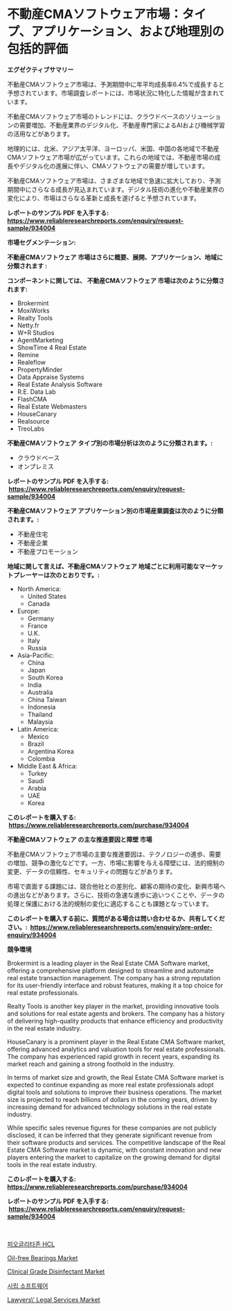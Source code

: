 <p><h1>不動産CMAソフトウェア市場：タイプ、アプリケーション、および地理別の包括的評価</h1></p><p><strong>エグゼクティブサマリー</strong></p>
<p><p>不動産CMAソフトウェア市場は、予測期間中に年平均成長率6.4%で成長すると予想されています。市場調査レポートには、市場状況に特化した情報が含まれています。</p><p>不動産CMAソフトウェア市場のトレンドには、クラウドベースのソリューションの需要増加、不動産業界のデジタル化、不動産専門家によるAIおよび機械学習の活用などがあります。</p><p>地理的には、北米、アジア太平洋、ヨーロッパ、米国、中国の各地域で不動産CMAソフトウェア市場が広がっています。これらの地域では、不動産市場の成長やデジタル化の進展に伴い、CMAソフトウェアの需要が増しています。</p><p>不動産CMAソフトウェア市場は、さまざまな地域で急速に拡大しており、予測期間中にさらなる成長が見込まれています。デジタル技術の進化や不動産業界の変化により、市場はさらなる革新と成長を遂げると予想されています。</p></p>
<p><strong>レポートのサンプル PDF を入手する: <a href="https://www.reliableresearchreports.com/enquiry/request-sample/934004">https://www.reliableresearchreports.com/enquiry/request-sample/934004</a></strong></p>
<p><strong>市場セグメンテーション:</strong></p>
<p><strong> 不動産CMAソフトウェア 市場はさらに概要、展開、アプリケーション、地域に分類されます :</strong></p>
<p><strong>コンポーネントに関しては、 不動産CMAソフトウェア 市場は次のように分類されます: &nbsp;</strong></p>
<p><ul><li>Brokermint</li><li>MoxiWorks</li><li>Realty Tools</li><li>Netty.fr</li><li>W+R Studios</li><li>AgentMarketing</li><li>ShowTime 4 Real Estate</li><li>Remine</li><li>Realeflow</li><li>PropertyMinder</li><li>Data Appraise Systems</li><li>Real Estate Analysis Software</li><li>R.E. Data Lab</li><li>FlashCMA</li><li>Real Estate Webmasters</li><li>HouseCanary</li><li>Realsource</li><li>TreoLabs</li></ul></p>
<p><strong> 不動産CMAソフトウェア タイプ別の市場分析は次のように分類されます。:</strong></p>
<p><ul><li>クラウドベース</li><li>オンプレミス</li></ul></p>
<p><strong>レポートのサンプル PDF を入手する: &nbsp;<a href="https://www.reliableresearchreports.com/enquiry/request-sample/934004">https://www.reliableresearchreports.com/enquiry/request-sample/934004</a></strong></p>
<p><strong> 不動産CMAソフトウェア アプリケーション別の市場産業調査は次のように分類されます。:</strong></p>
<p><ul><li>不動産住宅</li><li>不動産企業</li><li>不動産プロモーション</li></ul></p>
<p><strong>地域に関して言えば、不動産CMAソフトウェア 地域ごとに利用可能なマーケットプレーヤーは次のとおりです。:</strong></p>
<p><ul>
    <li>
        North America:
        <ul>
            <li>United States</li>
            <li>Canada</li>
        </ul>
    </li>
    <li>
        Europe:
        <ul>
            <li>Germany</li>
            <li>France</li>
            <li>U.K.</li>
            <li>Italy</li>
            <li>Russia</li>
        </ul>
    </li>
    <li>
        Asia-Pacific:
        <ul>
            <li>China</li>
            <li>Japan</li>
            <li>South Korea</li>
            <li>India</li>
            <li>Australia</li>
            <li>China Taiwan</li>
            <li>Indonesia</li>
            <li>Thailand</li>
            <li>Malaysia</li>
        </ul>
    </li>
    <li>
        Latin America:
        <ul>
            <li>Mexico</li>
            <li>Brazil</li>
            <li>Argentina Korea</li>
            <li>Colombia</li>
        </ul>
    </li>
    <li>
        Middle East & Africa:
        <ul>
            <li>Turkey</li>
            <li>Saudi</li>
            <li>Arabia</li>
            <li>UAE</li>
            <li>Korea</li>
        </ul>
    </li>
    </ul></p>
<p><strong>このレポートを購入する: &nbsp;<a href="https://www.reliableresearchreports.com/purchase/934004">https://www.reliableresearchreports.com/purchase/934004</a></strong></p>
<p><strong>不動産CMAソフトウェア の主な推進要因と障壁 市場</strong></p>
<p><p>不動産CMAソフトウェア市場の主要な推進要因は、テクノロジーの進歩、需要の増加、競争の激化などです。一方、市場に影響を与える障壁には、法的規制の変更、データの信頼性、セキュリティの問題などがあります。</p><p>市場で直面する課題には、競合他社との差別化、顧客の期待の変化、新興市場への進出などがあります。さらに、技術の急速な進歩に追いつくことや、データの処理と保護における法的規制の変化に適応することも課題となっています。</p></p>
<p><strong>このレポートを購入する前に、質問がある場合は問い合わせるか、共有してください。:&nbsp; <a href="https://www.reliableresearchreports.com/enquiry/pre-order-enquiry/934004">https://www.reliableresearchreports.com/enquiry/pre-order-enquiry/934004</a></strong></p>
<p><strong>競争環境</strong></p>
<p><p>Brokermint is a leading player in the Real Estate CMA Software market, offering a comprehensive platform designed to streamline and automate real estate transaction management. The company has a strong reputation for its user-friendly interface and robust features, making it a top choice for real estate professionals.</p><p>Realty Tools is another key player in the market, providing innovative tools and solutions for real estate agents and brokers. The company has a history of delivering high-quality products that enhance efficiency and productivity in the real estate industry.</p><p>HouseCanary is a prominent player in the Real Estate CMA Software market, offering advanced analytics and valuation tools for real estate professionals. The company has experienced rapid growth in recent years, expanding its market reach and gaining a strong foothold in the industry.</p><p>In terms of market size and growth, the Real Estate CMA Software market is expected to continue expanding as more real estate professionals adopt digital tools and solutions to improve their business operations. The market size is projected to reach billions of dollars in the coming years, driven by increasing demand for advanced technology solutions in the real estate industry.</p><p>While specific sales revenue figures for these companies are not publicly disclosed, it can be inferred that they generate significant revenue from their software products and services. The competitive landscape of the Real Estate CMA Software market is dynamic, with constant innovation and new players entering the market to capitalize on the growing demand for digital tools in the real estate industry.</p></p>
<p><strong>このレポートを購入する: &nbsp; <a href="https://www.reliableresearchreports.com/purchase/934004">https://www.reliableresearchreports.com/purchase/934004</a></strong></p>
<p><strong>レポートのサンプル PDF を入手する: &nbsp;<a href="https://www.reliableresearchreports.com/enquiry/request-sample/934004">https://www.reliableresearchreports.com/enquiry/request-sample/934004</a></strong><strong></strong></p>
<p>&nbsp;</p>
<p><p><a href="https://medium.com/@lauren.reichert/%ED%94%BC%EC%98%A4%ED%81%B4%EB%A6%AC%ED%83%80%EC%A1%B4-hcl-%EC%8B%9C%EC%9E%A5-%EC%A0%90%EC%9C%A0%EC%9C%A8-%EB%B3%80%ED%99%94-%EB%B0%8F-%EC%8B%9C%EC%9E%A5-%EC%84%B1%EC%9E%A5-%EB%8F%99%ED%96%A5-2024-2031-aef1857f890d">피오글리타존 HCL</a></p><p><a href="https://issuu.com/reportprime-2/docs/oil-free-bearings-market-size-2030.pptx">Oil-free Bearings Market</a></p><p><a href="https://picayune-night-cbd.notion.site/Clinical-Grade-Disinfectant-Market-Research-Report-Provides-Critical-Insights-that-can-help-Shape-Bu-a3e81e90f05c4faa863044a965892ed7">Clinical Grade Disinfectant Market</a></p><p><a href="https://github.com/vsoq0zknh59/Market-Research-Report-List-1/blob/main/9570672184283.md">시립 소프트웨어</a></p><p><a href="https://github.com/NorbertYates/Market-Research-Report-List-3/blob/main/lawyers-legal-services-market.md">Lawyers\' Legal Services Market</a></p></p>